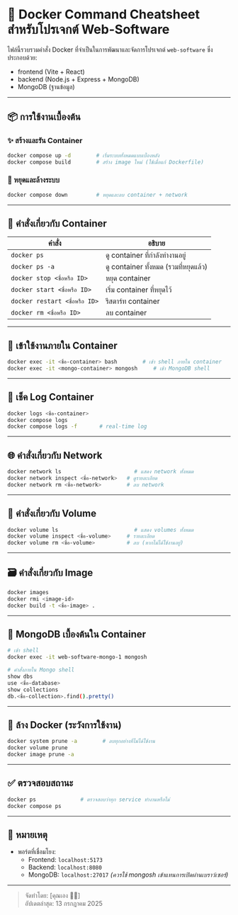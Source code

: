 
# 🐳 Docker Command Cheatsheet สำหรับโปรเจกต์ Web-Software

ไฟล์นี้รวบรวมคำสั่ง Docker ที่จำเป็นในการพัฒนาและจัดการโปรเจกต์ `web-software` ซึ่งประกอบด้วย:
- frontend (Vite + React)
- backend (Node.js + Express + MongoDB)
- MongoDB (ฐานข้อมูล)

---

## 📦 การใช้งานเบื้องต้น

### ✨ สร้างและรัน Container

```bash
docker compose up -d        # เริ่มระบบทั้งหมดแบบเบื้องหลัง
docker compose build        # สร้าง image ใหม่ (ใช้เมื่อแก้ Dockerfile)
```

### 🛑 หยุดและล้างระบบ

```bash
docker compose down         # หยุดและลบ container + network
```

---

## 🔧 คำสั่งเกี่ยวกับ Container

| คำสั่ง | อธิบาย |
|--------|--------|
| `docker ps` | ดู container ที่กำลังทำงานอยู่ |
| `docker ps -a` | ดู container ทั้งหมด (รวมที่หยุดแล้ว) |
| `docker stop <ชื่อหรือ ID>` | หยุด container |
| `docker start <ชื่อหรือ ID>` | เริ่ม container ที่หยุดไว้ |
| `docker restart <ชื่อหรือ ID>` | รีสตาร์ท container |
| `docker rm <ชื่อหรือ ID>` | ลบ container |

---

## 🧠 เข้าใช้งานภายใน Container

```bash
docker exec -it <ชื่อ-container> bash        # เข้า shell ภายใน container
docker exec -it <mongo-container> mongosh     # เข้า MongoDB shell
```

---

## 📄 เช็ค Log Container

```bash
docker logs <ชื่อ-container>
docker compose logs
docker compose logs -f       # real-time log
```

---

## 🌐 คำสั่งเกี่ยวกับ Network

```bash
docker network ls                       # แสดง network ทั้งหมด
docker network inspect <ชื่อ-network>   # ดูรายละเอียด
docker network rm <ชื่อ-network>        # ลบ network
```

---

## 💾 คำสั่งเกี่ยวกับ Volume

```bash
docker volume ls                        # แสดง volumes ทั้งหมด
docker volume inspect <ชื่อ-volume>     # รายละเอียด
docker volume rm <ชื่อ-volume>          # ลบ (หากไม่ได้ใช้งานอยู่)
```

---

## 🗃️ คำสั่งเกี่ยวกับ Image

```bash
docker images
docker rmi <image-id>
docker build -t <ชื่อ-image> .
```

---

## 🍃 MongoDB เบื้องต้นใน Container

```bash
# เข้า shell
docker exec -it web-software-mongo-1 mongosh

# คำสั่งภายใน Mongo shell
show dbs
use <ชื่อ-database>
show collections
db.<ชื่อ-collection>.find().pretty()
```

---

## 🧹 ล้าง Docker (ระวังการใช้งาน)

```bash
docker system prune -a        # ลบทุกอย่างที่ไม่ได้ใช้งาน
docker volume prune
docker image prune -a
```

---

## ✅ ตรวจสอบสถานะ

```bash
docker ps              # ตรวจสอบว่าทุก service ทำงานหรือไม่
docker compose ps
```

---

## 📍 หมายเหตุ

- พอร์ตที่เชื่อมโยง:
  - Frontend: `localhost:5173`
  - Backend: `localhost:8080`
  - MongoDB: `localhost:27017` *(ควรใช้ mongosh เข้าแทนการเปิดผ่านเบราว์เซอร์)*

---

> จัดทำโดย: [คุณเอง 🧑‍💻]  
> อัปเดตล่าสุด: 13 กรกฎาคม 2025
